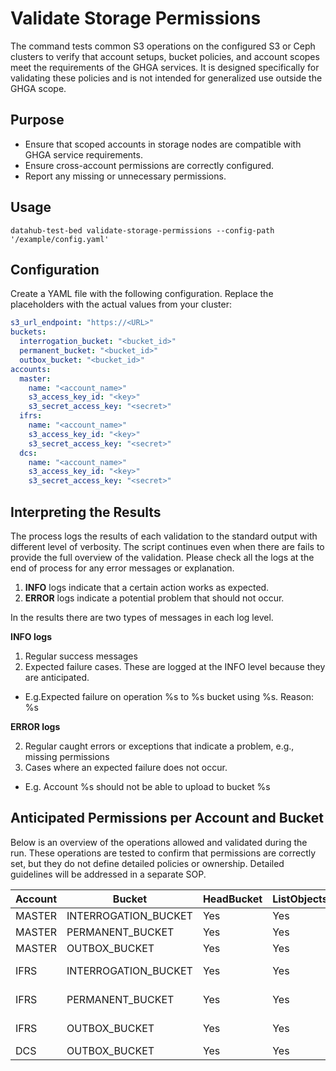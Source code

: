 # Validate Storage Permissions

The command tests common S3 operations on the configured S3 or Ceph clusters to verify that account setups, bucket policies, and account scopes meet the requirements of the GHGA services. It is designed specifically for validating these policies and is not intended for generalized use outside the GHGA scope.

## Purpose

- Ensure that scoped accounts in storage nodes are compatible with GHGA service requirements.
- Ensure cross-account permissions are correctly configured.
- Report any missing or unnecessary permissions.

## Usage

`datahub-test-bed validate-storage-permissions --config-path '/example/config.yaml'`


## Configuration

Create a YAML file with the following configuration. Replace the placeholders with the actual values from your cluster:

```yaml
s3_url_endpoint: "https://<URL>"
buckets:
  interrogation_bucket: "<bucket_id>"
  permanent_bucket: "<bucket_id>"
  outbox_bucket: "<bucket_id>"
accounts:
  master:
    name: "<account_name>"
    s3_access_key_id: "<key>"
    s3_secret_access_key: "<secret>"
  ifrs:
    name: "<account_name>"
    s3_access_key_id: "<key>"
    s3_secret_access_key: "<secret>"
  dcs:
    name: "<account_name>"
    s3_access_key_id: "<key>"
    s3_secret_access_key: "<secret>"
```

## Interpreting the Results

The process logs the results of each validation to the standard output with different level of verbosity. The script continues even when there are fails to provide the full overview of the validation.
Please check all the logs at the end of process for any error messages or explanation.

1. **INFO** logs indicate that a certain action works as expected.
2. **ERROR** logs indicate a potential problem that should not occur.

In the results there are two types of messages in each log level.

**INFO logs**

1. Regular success messages
2. Expected failure cases. These are logged at the INFO level because they are anticipated.
  - E.g.Expected failure on operation %s to %s bucket using %s. Reason: %s

**ERROR logs**

2. Regular caught errors or exceptions that indicate a problem, e.g., missing permissions
3. Cases where an expected failure does not occur.
  - E.g. Account %s should not be able to upload to bucket %s


## Anticipated Permissions per Account and Bucket

Below is an overview of the operations allowed and validated during the run. These operations are tested to confirm that permissions are correctly set, but they do not define detailed policies or ownership. Detailed guidelines will be addressed in a separate SOP.

| **Account** | **Bucket**             | **HeadBucket** | **ListObjects** | **MultipartUpload** | **MultipartCopy**           | **Delete** | **PresignedURL** |
|-------------|------------------------|----------------|-----------------|---------------------|-----------------------------|-----------|------------------|
| MASTER      | INTERROGATION_BUCKET  | Yes            | Yes               | Yes                 | -                           | Yes       | -                |
| MASTER      | PERMANENT_BUCKET      | Yes            | Yes               | -                   | -                           | Yes       | -                |
| MASTER      | OUTBOX_BUCKET         | Yes            | Yes               | -                   | -                           | Yes       | -                |
| IFRS        | INTERROGATION_BUCKET  | Yes            | Yes             | -                   | Interrogation → Permanent     | Yes       | -                |
| IFRS        | PERMANENT_BUCKET      | Yes            | Yes             | Yes                 | Permanent → Outbox            | Yes       | -                |
| IFRS        | OUTBOX_BUCKET         | Yes            | Yes             | Yes                 | Permanent → Outbox            | -         | -                |
| DCS         | OUTBOX_BUCKET         | Yes            | Yes             | -                   | -                           | Yes       | Yes             |
